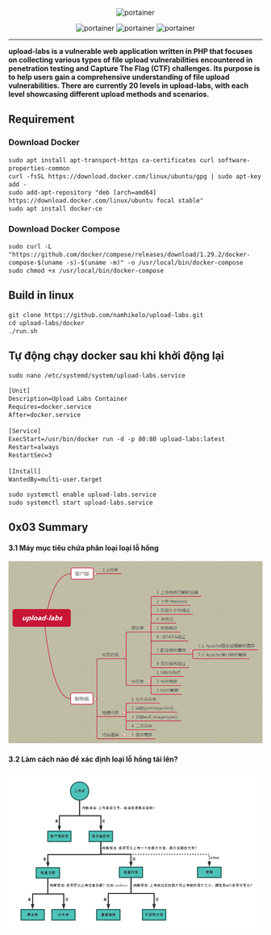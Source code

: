 <p align="center">
  <img title="portainer" src='img/logo.png' />
</p>

<p align="center">
  <img title="portainer" src='https://img.shields.io/badge/version-0.1-brightgreen.svg' />
  <img title="portainer" src='https://img.shields.io/badge/php-5.*-yellow.svg' />
  <img title="portainer" src='https://img.shields.io/badge/license-MIT-red.svg' />
</p>

---

**upload-labs is a vulnerable web application written in PHP that focuses on collecting various types of file upload vulnerabilities encountered in penetration testing and Capture The Flag (CTF) challenges. Its purpose is to help users gain a comprehensive understanding of file upload vulnerabilities. There are currently 20 levels in upload-labs, with each level showcasing different upload methods and scenarios.**

## Requirement

### Download Docker

```
sudo apt install apt-transport-https ca-certificates curl software-properties-common
curl -fsSL https://download.docker.com/linux/ubuntu/gpg | sudo apt-key add -
sudo add-apt-repository "deb [arch=amd64] https://download.docker.com/linux/ubuntu focal stable"
sudo apt install docker-ce
```

### Download Docker Compose

```
sudo curl -L "https://github.com/docker/compose/releases/download/1.29.2/docker-compose-$(uname -s)-$(uname -m)" -o /usr/local/bin/docker-compose
sudo chmod +x /usr/local/bin/docker-compose
```

## Build in linux 

```
git clone https://github.com/namhikelo/upload-labs.git
cd upload-labs/docker
./run.sh
```

## Tự động chạy docker sau khi khởi động lại 
```
sudo nano /etc/systemd/system/upload-labs.service
```

```
[Unit]
Description=Upload Labs Container
Requires=docker.service
After=docker.service

[Service]
ExecStart=/usr/bin/docker run -d -p 80:80 upload-labs:latest
Restart=always
RestartSec=3

[Install]
WantedBy=multi-user.target
```

```
sudo systemctl enable upload-labs.service
sudo systemctl start upload-labs.service
```

## 0x03 Summary

#### 3.1 Máy mục tiêu chứa phân loại loại lỗ hổng

![Tải lên phân loại lỗ hổng](doc/mindmap.png)

#### 3.2 Làm cách nào để xác định loại lỗ hổng tải lên?

![Xác định loại lỗ hổng tải lên](doc/sumup.png)
